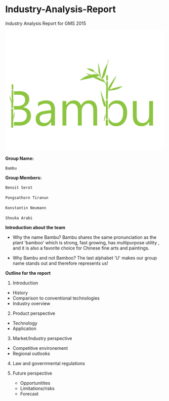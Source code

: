# Industry-Analysis-Report
Industry Analysis Report for GMS 2015

![Bambu Logo](https://github.com/BambuGMS/Industry-Analysis-Report/blob/master/Resources/Logo%20v3.png)

**Group Name:**

    Bambu

**Group Members:**

    Benoit Serot

    Pongsathorn Tiranun

    Konstantin Neumann

    Shouka Arabi


**Introduction about the team**

- Why the name Bambu?
	Bambu shares the same pronunciation as the plant 'bamboo' which is strong, fast growing,  has multipurpose utility , and it is also a favorite choice for Chinese fine arts and paintings.

- Why Bambu and not Bamboo?
	The last alphabet 'U' makes our group name stands out and therefore represents us!


**Outline for the report**

1. Introduction
  * History
  * Comparison to conventional technologies
  * Industry overview

2. Product perspective
  * Technology
  * Application

3. Market/Industry perspective
  * Competitive environement
  * Regional outlooks

4. Law and governmental regulations

5. Future perspective
  	* Opportunitites
    * Limitations/risks
    * Forecast
